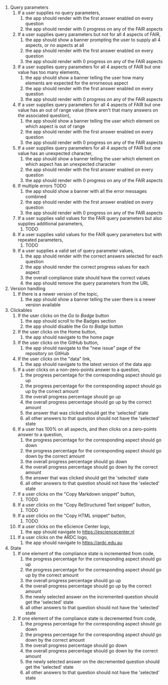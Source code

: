 1. Query parameters
    1. If a user supplies no query parameters,
        1. the app should render with the first answer enabled on every question
        1. the app should render with 0 progress on any of the FAIR aspects
    1. If a user supplies query parameters but not for all 4 aspects of FAIR,
        1. the app should show a banner prompting the user to supply all 4 aspects, or no aspects at all
        1. the app should render with the first answer enabled on every question
        1. the app should render with 0 progress on any of the FAIR aspects
    1. If a user supplies query parameters for all 4 aspects of FAIR but one value has too many elements,
        1. the app should show a banner telling the user how many elements are expected for the errorneous aspect
        1. the app should render with the first answer enabled on every question
        1. the app should render with 0 progress on any of the FAIR aspects
    1. If a user supplies query parameters for all 4 aspects of FAIR but one value has an out of range value (there aren't that many answers on the associated question),
        1. the app should show a banner telling the user which element on which aspect is out of range
        1. the app should render with the first answer enabled on every question
        1. the app should render with 0 progress on any of the FAIR aspects
    1. If a user supplies query parameters for all 4 aspects of FAIR but one value has an unexpected character,
        1. the app should show a banner telling the user which element on which aspect has an unexpected character
        1. the app should render with the first answer enabled on every question
        1. the app should render with 0 progress on any of the FAIR aspects
    1. If multiple errors TODO
        1. the app should show a banner with all the error messages combined
        1. the app should render with the first answer enabled on every question
        1. the app should render with 0 progress on any of the FAIR aspects
    1. If a user supplies valid values for the FAIR query parameters but also supplies additional parameters, 
        1. TODO
    1. If a user supplies valid values for the FAIR query parameters but with repeated parameters, 
        1. TODO
    1. If a user supplies a valid set of query parameter values,
        1. the app should render with the correct answers selected for each question
        1. the app should render the correct progress values for each aspect
        1. the overall compliance state should have the correct values
        1. the app should remove the query parameters from the URL
1. Version handling
    1. If there is a newer version of the topic,
        1. the app should show a banner telling the user there is a newer version available
1. Clickables
    1. If the user clicks on the _Go to Badge_ button
        1. the app should scroll to the Badges section
        1. the app should disable the _Go to Badge_ button
    1. If the user clicks on the Home button,
        1. the app should navigate to the home page
    1. If the user clicks on the GitHub button,
        1. the app should navigate to the "new issue" page of the repository on GitHub
    1. If the user clicks on the "data" link,
        1. the app should navigate to the latest version of the data app
    1. If a user clicks on a non-zero-points answer to a question,
        1. the progress percentage for the corresponding aspect should go up
        1. the progress percentage for the corresponding aspect should go up by the correct amount
        1. the overall progress percentage should go up
        1. the overall progress percentage should go up by the correct amount
        1. the answer that was clicked should get the 'selected' state
        1. all other answers to that question should not have the 'selected' state
    1. If a user has 100% on all aspects, and then clicks on a zero-points answer to a question, 
        1. the progress percentage for the corresponding aspect should go down
        1. the progress percentage for the corresponding aspect should go down by the correct amount
        1. the overall progress percentage should go down
        1. the overall progress percentage should go down by the correct amount
        1. the answer that was clicked should get the 'selected' state
        1. all other answers to that question should not have the 'selected' state
    1. If a user clicks on the "Copy Markdown snippet" button,
        1. TODO
    1. If a user clicks on the "Copy ReStructured Text snippet" button,
        1. TODO
    1. If a user clicks on the "Copy HTML snippet" button,
        1. TODO
    1. If a user clicks on the eScience Center logo, 
        1. the app should navigate to https://esciencecenter.nl
    1. If a user clicks on the ARDC logo, 
        1. the app should navigate to https://ardc.edu.au
1. State
    1. If one element of the compliance state is incremented from code,
        1. the progress percentage for the corresponding aspect should go up
        1. the progress percentage for the corresponding aspect should go up by the correct amount
        1. the overall progress percentage should go up
        1. the overall progress percentage should go up by the correct amount
        1. the newly selected answer on the incremented question should get the 'selected' state
        1. all other answers to that question should not have the 'selected' state
    1. If one element of the compliance state is decremented from code,
        1. the progress percentage for the corresponding aspect should go down
        1. the progress percentage for the corresponding aspect should go down by the correct amount
        1. the overall progress percentage should go down
        1. the overall progress percentage should go down by the correct amount
        1. the newly selected answer on the decremented question should get the 'selected' state
        1. all other answers to that question should not have the 'selected' state
